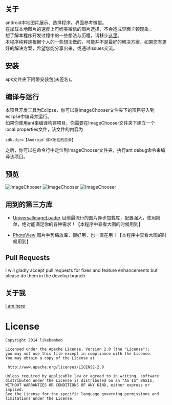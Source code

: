 ## 关于

android本地图片展示、选择程序。界面参考微信。   
在加载本地图片的速度上可媲美微信的图片选择，不会造成界面卡顿现象。   
想了解本程序开发过程中的一些想法与历程，请移步[这里](http://likebamboo.github.io/android/image/2014/04/28/image_chooser/)。  
本程序纯粹是根据个人的一些想法做的，可能并不是最好的解决方案，如果您有更好的解决方案，希望您能分享出来，或通过issues交流。

## 安装

apk文件夹下附带安装包(未签名)。

## 编译与运行

本项目开发工具为Eclipse，你可以将ImageChooser文件夹下的项目导入到eclipse中编译并运行。   
如果你使用ant来编译构建项目，你需要在ImageChooser文件夹下建立一个local.properties文件，该文件的内容为

    sdk.dir=【Android SDK所在的目录】   

之后，你可以在命令行中定位到ImageChooser文件夹，执行ant debug命令来编译该项目。

## 预览

![ImageChooser](https://raw.github.com/likebamboo/ImageChooser/master/screenCapture/device-2014-04-28-140839.png)
![ImageChooser](https://raw.github.com/likebamboo/ImageChooser/master/screenCapture/device-2014-04-28-140920.png)
![ImageChooser](https://raw.github.com/likebamboo/ImageChooser/master/screenCapture/device-2014-04-28-140943.png)

## 用到的第三方库
* [UniversalImageLoader](https://github.com/nostra13/Android-Universal-Image-Loader) 目前最流行的图片异步加载库，配置强大，使用简单，绝对能满足你的各种需求！【本程序中查看大图的时候用到】

* [PhotoView](https://github.com/chrisbanes/PhotoView) 图片手势缩放库，很好用，也一直在用！【本程序中查看大图的时候用到】

## Pull Requests
I will gladly accept pull requests for fixes and feature enhancements but please do them in the develop branch


## 关于我

[I am  here](http://likebamboo.github.io/about.html)

License
============

    Copyright 2014 likebamboo

	Licensed under the Apache License, Version 2.0 (the "License");
	you may not use this file except in compliance with the License.
	You may obtain a copy of the License at

     http://www.apache.org/licenses/LICENSE-2.0

	Unless required by applicable law or agreed to in writing, software
	distributed under the License is distributed on an "AS IS" BASIS,
	WITHOUT WARRANTIES OR CONDITIONS OF ANY KIND, either express or implied.
	See the License for the specific language governing permissions and
	limitations under the License.
